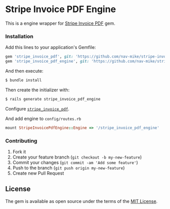 # Stripe Invoice PDF Engine

This is a engine wrapper for [Stripe Invoice PDF](https://github.com/nav-mike/stripe-invoice-pdf) gem.

### Installation

Add this lines to your application's Gemfile:

```ruby
gem 'stripe_invoice_pdf', git: 'https://github.com/nav-mike/stripe-invoice-pdf.git', branch: 'engine'
gem 'stripe_invoice_pdf_engine', git: 'https://github.com/nav-mike/stripe-invoice-pdf-engine.git'
```

And then execute:
```bash
$ bundle install
```

Then create the initializer with:

```bash
$ rails generate stripe_invoice_pdf_engine
```

Configure [`stripe_invoice_pdf`](https://github.com/nav-mike/stripe-invoice-pdf/blob/master/README.md#installation).

And add engine to `config/routes.rb`

```ruby
mount StripeInvoicePdfEngine::Engine => '/stripe_invoice_pdf_engine'
```

### Contributing

1. Fork it
2. Create your feature branch (`git checkout -b my-new-feature`)
5. Commit your changes (`git commit -am 'Add some feature'`)
6. Push to the branch (`git push origin my-new-feature`)
7. Create new Pull Request

## License
The gem is available as open source under the terms of the [MIT License](https://opensource.org/licenses/MIT).
